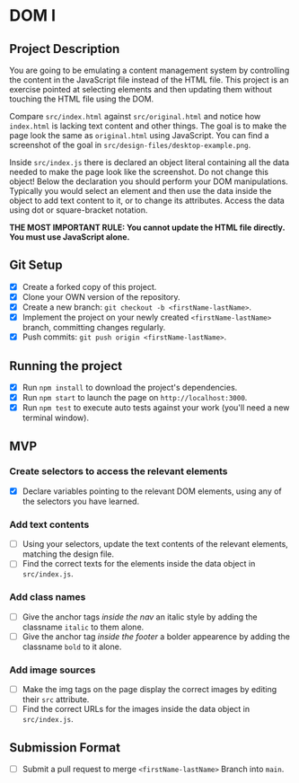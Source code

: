 # DOM I

## Project Description

You are going to be emulating a content management system by controlling the content in the JavaScript file instead of the HTML file. This project is an exercise pointed at selecting elements and then updating them without touching the HTML file using the DOM.

Compare `src/index.html` against `src/original.html` and notice how `index.html` is lacking text content and other things. The goal is to make the page look the same as `original.html` using JavaScript. You can find a screenshot of the goal in `src/design-files/desktop-example.png`.

Inside `src/index.js` there is declared an object literal containing all the data needed to make the page look like the screenshot. Do not change this object! Below the declaration you should perform your DOM manipulations. Typically you would select an element and then use the data inside the object to add text content to it, or to change its attributes. Access the data using dot or square-bracket notation.

**THE MOST IMPORTANT RULE: You cannot update the HTML file directly. You must use JavaScript alone.**

## Git Setup

-   [x] Create a forked copy of this project.
-   [x] Clone your OWN version of the repository.
-   [x] Create a new branch: `git checkout -b <firstName-lastName>`.
-   [x] Implement the project on your newly created `<firstName-lastName>` branch, committing changes regularly.
-   [x] Push commits: `git push origin <firstName-lastName>`.

## Running the project

-   [x] Run `npm install` to download the project's dependencies.
-   [x] Run `npm start` to launch the page on `http://localhost:3000`.
-   [x] Run `npm test` to execute auto tests against your work (you'll need a new terminal window).

## MVP

### Create selectors to access the relevant elements

-   [x] Declare variables pointing to the relevant DOM elements, using any of the selectors you have learned.

### Add text contents

-   [ ] Using your selectors, update the text contents of the relevant elements, matching the design file.
-   [ ] Find the correct texts for the elements inside the data object in `src/index.js`.

### Add class names

-   [ ] Give the anchor tags _inside the nav_ an italic style by adding the classname `italic` to them alone.
-   [ ] Give the anchor tag _inside the footer_ a bolder appearence by adding the classname `bold` to it alone.

### Add image sources

-   [ ] Make the img tags on the page display the correct images by editing their `src` attribute.
-   [ ] Find the correct URLs for the images inside the data object in `src/index.js`.

## Submission Format

-   [ ] Submit a pull request to merge `<firstName-lastName>` Branch into `main`.
